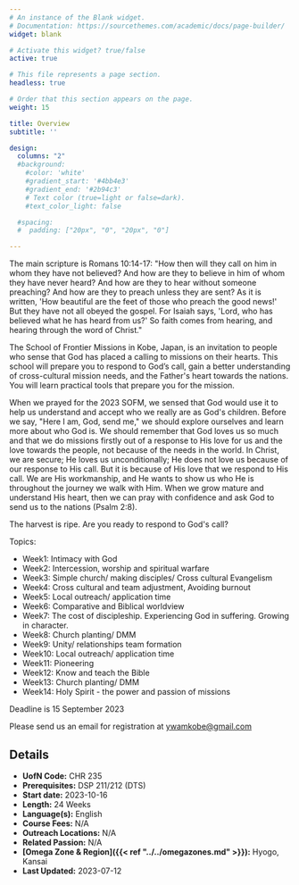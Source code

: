 ```yaml
---
# An instance of the Blank widget.
# Documentation: https://sourcethemes.com/academic/docs/page-builder/
widget: blank

# Activate this widget? true/false
active: true

# This file represents a page section.
headless: true

# Order that this section appears on the page.
weight: 15

title: Overview
subtitle: ''

design:
  columns: "2"
  #background:
    #color: 'white'
    #gradient_start: '#4bb4e3'
    #gradient_end: '#2b94c3'
    # Text color (true=light or false=dark).
    #text_color_light: false

  #spacing:
  #  padding: ["20px", "0", "20px", "0"]

---
```


The main scripture is Romans 10:14-17: "How then will they call on him in whom they have not believed? And how are they to believe in him of whom they have never heard? And how are they to hear without someone preaching? And how are they to preach unless they are sent? As it is written, 'How beautiful are the feet of those who preach the good news!' But they have not all obeyed the gospel. For Isaiah says, 'Lord, who has believed what he has heard from us?' So faith comes from hearing, and hearing through the word of Christ."

The School of Frontier Missions in Kobe, Japan, is an invitation to people who sense that God has placed a calling to missions on their hearts. This school will prepare you to respond to God’s call, gain a better understanding of cross-cultural mission needs, and the Father's heart towards the nations. You will learn practical tools that prepare you for the mission.

When we prayed for the 2023 SOFM, we sensed that God would use it to help us understand and accept who we really are as God's children. Before we say, "Here I am, God, send me," we should explore ourselves and learn more about who God is. We should remember that God loves us so much and that we do missions firstly out of a response to His love for us and the love towards the people, not because of the needs in the world. In Christ, we are secure; He loves us unconditionally; He does not love us because of our response to His call. But it is because of His love that we respond to His call. We are His workmanship, and He wants to show us who He is throughout the journey we walk with Him. When we grow mature and understand His heart, then we can pray with confidence and ask God to send us to the nations (Psalm 2:8).

The harvest is ripe. Are you ready to respond to God's call?

Topics: 

* Week1: Intimacy with God
* Week2: Intercession, worship and spiritual warfare
* Week3: Simple church/ making disciples/ Cross cultural Evangelism
* Week4: Cross cultural and team adjustment, Avoiding burnout
* Week5: Local outreach/ application time
* Week6: Comparative and Biblical worldview
* Week7: The cost of discipleship. Experiencing God in suffering. Growing in character.
* Week8: Church planting/ DMM
* Week9: Unity/ relationships team formation
* Week10: Local outreach/ application time
* Week11: Pioneering
* Week12: Know and teach the Bible
* Week13: Church planting/ DMM
* Week14: Holy Spirit - the power and passion of missions

Deadline is 15 September 2023

Please send us an email for registration at ywamkobe@gmail.com

## Details

* **UofN Code:** CHR 235
* **Prerequisites:** DSP 211/212 (DTS)
* **Start date:** 2023-10-16
* **Length:** 24 Weeks
* **Language(s):** English
* **Course Fees:** N/A
* **Outreach Locations:** N/A
* **Related Passion:** N/A
* **[Omega Zone & Region]({{< ref "../../omegazones.md" >}}):** Hyogo, Kansai
* **Last Updated:** 2023-07-12
